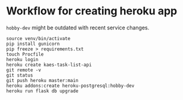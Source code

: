 # Workflow for creating heroku app


`hobby-dev` might be outdated with recent service changes. 

```shell
source venv/bin/activate
pip install gunicorn
pip freeze > requirements.txt
touch Procfile
heroku login
heroku create kaes-task-list-api
git remote -v
git status
git push heroku master:main
heroku addons:create heroku-postgresql:hobby-dev
heroku run flask db upgrade
 ```